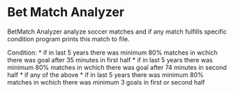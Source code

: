 # Bet Match Analyzer
BetMatch Analyzer analyze soccer matches and if any match fulfills specific condition program prints this match to file.

Condition:
    * if in last 5 years there was minimum 80% matches in wchich there was goal after 35 minutes in first half
    * if in last 5 years there was minimum 80% matches in wchich there was goal after 74 minutes in second half
    * if any of the above
    * if in last 5 years there was minimum 80% matches in wchich there was minimum 3 goals in first or second half